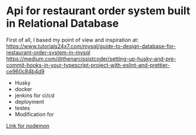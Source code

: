 # Api for restaurant order system built in Relational Database

First of all, I based my point of view and inspiration at: https://www.tutorials24x7.com/mysql/guide-to-design-database-for-restaurant-order-system-in-mysql
https://medium.com/@thenarcissistcoder/setting-up-husky-and-pre-commit-hooks-in-your-typescript-project-with-eslint-and-prettier-ce960c84b4d9

- Husky
- docker
- jenkins for ci/cd 
- deployment
- testes
- Modification for


[Link for nodemon ](https://blog.logrocket.com/configuring-nodemon-typescript/)